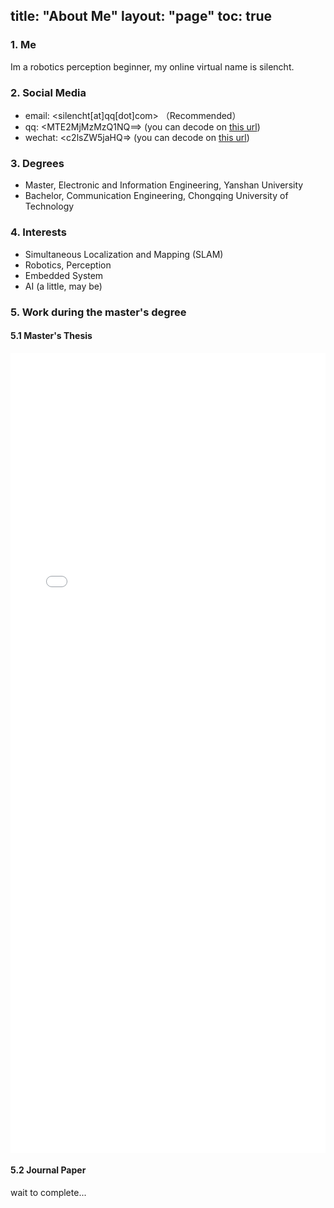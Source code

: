 title: "About Me"
layout: "page"
toc: true
---

### 1. Me
Im a robotics perception beginner, my online virtual name is silencht.

### 2. Social Media
- email: <silencht[at]qq[dot]com> （Recommended）
- qq: <MTE2MjMzMzQ1NQ==> <Base64> (you can decode on [this url](https://c.runoob.com/front-end/693/))
- wechat: <c2lsZW5jaHQ=> <Base64> (you can decode on [this url](https://c.runoob.com/front-end/693/))

### 3. Degrees
- Master, Electronic and Information Engineering, Yanshan University
- Bachelor, Communication Engineering, Chongqing University of Technology

### 4. Interests
- Simultaneous Localization and Mapping (SLAM)
- Robotics, Perception
- Embedded System
- AI (a little, may be)

### 5. Work during the master's degree


#### 5.1 Master's Thesis
<div>
  <iframe src="/pdfjs/web/viewer.html?file=/pdf/about/master.pdf" width="100%" height="1280px" frameborder="0">
  </iframe>
</div>

#### 5.2 Journal Paper

wait to complete...



